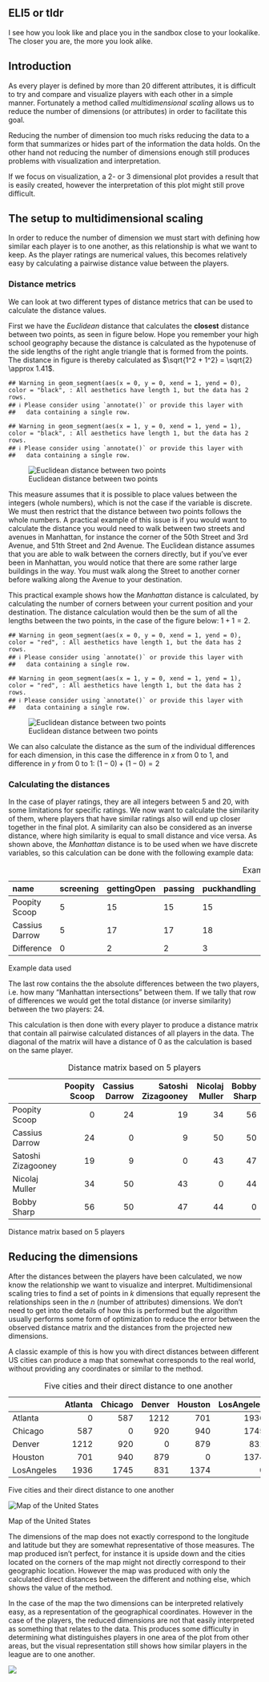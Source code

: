 ## ELI5 or tldr

I see how you look like and place you in the sandbox close to your
lookalike. The closer you are, the more you look alike.

## Introduction

As every player is defined by more than 20 different attributes, it is
difficult to try and compare and visualize players with each other in a
simple manner. Fortunately a method called *multidimensional scaling*
allows us to reduce the number of dimensions (or attributes) in order to
facilitate this goal.

Reducing the number of dimension too much risks reducing the data to a
form that summarizes or hides part of the information the data holds. On
the other hand not reducing the number of dimensions enough still
produces problems with visualization and interpretation.

If we focus on visualization, a 2- or 3 dimensional plot provides a
result that is easily created, however the interpretation of this plot
might still prove difficult.

## The setup to multidimensional scaling

In order to reduce the number of dimension we must start with defining
how similar each player is to one another, as this relationship is what
we want to keep. As the player ratings are numerical values, this
becomes relatively easy by calculating a pairwise distance value between
the players.

### Distance metrics

We can look at two different types of distance metrics that can be used
to calculate the distance values.

First we have the *Euclidean* distance that calculates the **closest**
distance between two points, as seen in figure below. Hope you remember
your high school geography because the distance is calculated as the
hypotenuse of the side lengths of the right angle triangle that is
formed from the points. The distance in figure is thereby calculated as
$\sqrt{1^2 + 1^2} = \sqrt{2} \approx 1.41$.

    ## Warning in geom_segment(aes(x = 0, y = 0, xend = 1, yend = 0), color = "black", : All aesthetics have length 1, but the data has 2 rows.
    ## ℹ Please consider using `annotate()` or provide this layer with
    ##   data containing a single row.

    ## Warning in geom_segment(aes(x = 1, y = 0, xend = 1, yend = 1), color = "black", : All aesthetics have length 1, but the data has 2 rows.
    ## ℹ Please consider using `annotate()` or provide this layer with
    ##   data containing a single row.

<figure>
<img
src="D:/GitHubs/shl_API/SHL-Analytics/app-documents/mdExplanation_files/figure-markdown_strict/euclidean-1.png"
alt="Euclidean distance between two points" />
<figcaption aria-hidden="true">Euclidean distance between two
points</figcaption>
</figure>

This measure assumes that it is possible to place values between the
integers (whole numbers), which is not the case if the variable is
discrete. We must then restrict that the distance between two points
follows the whole numbers. A practical example of this issue is if you
would want to calculate the distance you would need to walk between two
streets and avenues in Manhattan, for instance the corner of the 50th
Street and 3rd Avenue, and 51th Street and 2nd Avenue. The Euclidean
distance assumes that you are able to walk between the corners directly,
but if you’ve ever been in Manhattan, you would notice that there are
some rather large buildings in the way. You must walk along the Street
to another corner before walking along the Avenue to your destination.

<!-- ```{r, message=FALSE} -->
<!-- ggmap(get_stamenmap(bbox = c(-73.971,40.7530,-73.965,40.759), zoom = 15, messaging = FALSE)) + -->
<!--   theme_bw() -->
<!-- ``` -->

This practical example shows how the *Manhattan* distance is calculated,
by calculating the number of corners between your current position and
your destination. The distance calculation would then be the sum of all
the lengths between the two points, in the case of the figure below:
1 + 1 = 2.

    ## Warning in geom_segment(aes(x = 0, y = 0, xend = 1, yend = 0), color = "red", : All aesthetics have length 1, but the data has 2 rows.
    ## ℹ Please consider using `annotate()` or provide this layer with
    ##   data containing a single row.

    ## Warning in geom_segment(aes(x = 1, y = 0, xend = 1, yend = 1), color = "red", : All aesthetics have length 1, but the data has 2 rows.
    ## ℹ Please consider using `annotate()` or provide this layer with
    ##   data containing a single row.

<figure>
<img
src="D:/GitHubs/shl_API/SHL-Analytics/app-documents/mdExplanation_files/figure-markdown_strict/manhattan-1.png"
alt="Euclidean distance between two points" />
<figcaption aria-hidden="true">Euclidean distance between two
points</figcaption>
</figure>

We can also calculate the distance as the sum of the individual
differences for each dimension, in this case the difference in *x* from
0 to 1, and difference in *y* from 0 to 1: (1 − 0) + (1 − 0) = 2

### Calculating the distances

In the case of player ratings, they are all integers between 5 and 20,
with some limitations for specific ratings. We now want to calculate the
similarity of them, where players that have similar ratings also will
end up closer together in the final plot. A similarity can also be
considered as an inverse distance, where high similarity is equal to
small distance and vice versa. As shown above, the *Manhattan* distance
is to be used when we have discrete variables, so this calculation can
be done with the following example data:

<table>
<caption>Example data used</caption>
<colgroup>
<col style="width: 12%" />
<col style="width: 8%" />
<col style="width: 10%" />
<col style="width: 6%" />
<col style="width: 10%" />
<col style="width: 14%" />
<col style="width: 11%" />
<col style="width: 11%" />
<col style="width: 7%" />
<col style="width: 6%" />
</colgroup>
<thead>
<tr class="header">
<th style="text-align: left;">name</th>
<th style="text-align: left;">screening</th>
<th style="text-align: left;">gettingOpen</th>
<th style="text-align: left;">passing</th>
<th style="text-align: left;">puckhandling</th>
<th style="text-align: left;">shootingAccuracy</th>
<th style="text-align: left;">shootingRange</th>
<th style="text-align: left;">offensiveRead</th>
<th style="text-align: left;">checking</th>
<th style="text-align: left;">hitting</th>
</tr>
</thead>
<tbody>
<tr class="odd">
<td style="text-align: left;">Poopity Scoop</td>
<td style="text-align: left;">5</td>
<td style="text-align: left;">15</td>
<td style="text-align: left;">15</td>
<td style="text-align: left;">15</td>
<td style="text-align: left;">11</td>
<td style="text-align: left;">15</td>
<td style="text-align: left;">15</td>
<td style="text-align: left;">15</td>
<td style="text-align: left;">14</td>
</tr>
<tr class="even">
<td style="text-align: left;">Cassius Darrow</td>
<td style="text-align: left;">5</td>
<td style="text-align: left;">17</td>
<td style="text-align: left;">17</td>
<td style="text-align: left;">18</td>
<td style="text-align: left;">12</td>
<td style="text-align: left;">15</td>
<td style="text-align: left;">17</td>
<td style="text-align: left;">18</td>
<td style="text-align: left;">13</td>
</tr>
<tr class="odd">
<td style="text-align: left;">Difference</td>
<td style="text-align: left;">0</td>
<td style="text-align: left;">2</td>
<td style="text-align: left;">2</td>
<td style="text-align: left;">3</td>
<td style="text-align: left;">1</td>
<td style="text-align: left;">0</td>
<td style="text-align: left;">2</td>
<td style="text-align: left;">3</td>
<td style="text-align: left;">1</td>
</tr>
</tbody>
</table>

Example data used

The last row contains the the absolute differences between the two
players, i.e. how many “Manhattan intersections” between them. If we
tally that row of differences we would get the total distance (or
inverse similarity) between the two players: 24.

This calculation is then done with every player to produce a distance
matrix that contain all pairwise calculated distances of all players in
the data. The diagonal of the matrix will have a distance of 0 as the
calculation is based on the same player.

<table>
<caption>Distance matrix based on 5 players</caption>
<colgroup>
<col style="width: 20%" />
<col style="width: 14%" />
<col style="width: 15%" />
<col style="width: 20%" />
<col style="width: 15%" />
<col style="width: 12%" />
</colgroup>
<thead>
<tr class="header">
<th style="text-align: left;"></th>
<th style="text-align: right;">Poopity Scoop</th>
<th style="text-align: right;">Cassius Darrow</th>
<th style="text-align: right;">Satoshi Zizagooney</th>
<th style="text-align: right;">Nicolaj Muller</th>
<th style="text-align: right;">Bobby Sharp</th>
</tr>
</thead>
<tbody>
<tr class="odd">
<td style="text-align: left;">Poopity Scoop</td>
<td style="text-align: right;">0</td>
<td style="text-align: right;">24</td>
<td style="text-align: right;">19</td>
<td style="text-align: right;">34</td>
<td style="text-align: right;">56</td>
</tr>
<tr class="even">
<td style="text-align: left;">Cassius Darrow</td>
<td style="text-align: right;">24</td>
<td style="text-align: right;">0</td>
<td style="text-align: right;">9</td>
<td style="text-align: right;">50</td>
<td style="text-align: right;">50</td>
</tr>
<tr class="odd">
<td style="text-align: left;">Satoshi Zizagooney</td>
<td style="text-align: right;">19</td>
<td style="text-align: right;">9</td>
<td style="text-align: right;">0</td>
<td style="text-align: right;">43</td>
<td style="text-align: right;">47</td>
</tr>
<tr class="even">
<td style="text-align: left;">Nicolaj Muller</td>
<td style="text-align: right;">34</td>
<td style="text-align: right;">50</td>
<td style="text-align: right;">43</td>
<td style="text-align: right;">0</td>
<td style="text-align: right;">44</td>
</tr>
<tr class="odd">
<td style="text-align: left;">Bobby Sharp</td>
<td style="text-align: right;">56</td>
<td style="text-align: right;">50</td>
<td style="text-align: right;">47</td>
<td style="text-align: right;">44</td>
<td style="text-align: right;">0</td>
</tr>
</tbody>
</table>

Distance matrix based on 5 players

## Reducing the dimensions

After the distances between the players have been calculated, we now
know the relationship we want to visualize and interpret.
Multidimensional scaling tries to find a set of points in *k* dimensions
that equally represent the relationships seen in the *n* (number of
attributes) dimensions. We don’t need to get into the details of how
this is performed but the algorithm usually performs some form of
optimization to reduce the error between the observed distance matrix
and the distances from the projected new dimensions.

A classic example of this is how you with direct distances between
different US cities can produce a map that somewhat corresponds to the
real world, without providing any coordinates or similar to the method.

<table>
<caption>Five cities and their direct distance to one another</caption>
<thead>
<tr class="header">
<th style="text-align: left;"></th>
<th style="text-align: right;">Atlanta</th>
<th style="text-align: right;">Chicago</th>
<th style="text-align: right;">Denver</th>
<th style="text-align: right;">Houston</th>
<th style="text-align: right;">LosAngeles</th>
</tr>
</thead>
<tbody>
<tr class="odd">
<td style="text-align: left;">Atlanta</td>
<td style="text-align: right;">0</td>
<td style="text-align: right;">587</td>
<td style="text-align: right;">1212</td>
<td style="text-align: right;">701</td>
<td style="text-align: right;">1936</td>
</tr>
<tr class="even">
<td style="text-align: left;">Chicago</td>
<td style="text-align: right;">587</td>
<td style="text-align: right;">0</td>
<td style="text-align: right;">920</td>
<td style="text-align: right;">940</td>
<td style="text-align: right;">1745</td>
</tr>
<tr class="odd">
<td style="text-align: left;">Denver</td>
<td style="text-align: right;">1212</td>
<td style="text-align: right;">920</td>
<td style="text-align: right;">0</td>
<td style="text-align: right;">879</td>
<td style="text-align: right;">831</td>
</tr>
<tr class="even">
<td style="text-align: left;">Houston</td>
<td style="text-align: right;">701</td>
<td style="text-align: right;">940</td>
<td style="text-align: right;">879</td>
<td style="text-align: right;">0</td>
<td style="text-align: right;">1374</td>
</tr>
<tr class="odd">
<td style="text-align: left;">LosAngeles</td>
<td style="text-align: right;">1936</td>
<td style="text-align: right;">1745</td>
<td style="text-align: right;">831</td>
<td style="text-align: right;">1374</td>
<td style="text-align: right;">0</td>
</tr>
</tbody>
</table>

Five cities and their direct distance to one another

<img src="D:/GitHubs/shl_API/SHL-Analytics/app-documents/mdExplanation_files/figure-markdown_strict/unnamed-chunk-3-1.png" alt="Map of the United States"  />
<p class="caption">
Map of the United States
</p>

The dimensions of the map does not exactly correspond to the longitude
and latitude but they are somewhat representative of those measures. The
map produced isn’t perfect, for instance it is upside down and the
cities located on the corners of the map might not directly correspond
to their geographic location. However the map was produced with only the
calculated direct distances between the different and nothing else,
which shows the value of the method.

In the case of the map the two dimensions can be interpreted relatively
easy, as a representation of the geographical coordinates. However in
the case of the players, the reduced dimensions are not that easily
interpreted as something that relates to the data. This produces some
difficulty in determining what distinguishes players in one area of the
plot from other areas, but the visual representation still shows how
similar players in the league are to one another.

<img src="D:/GitHubs/shl_API/SHL-Analytics/app-documents/mdExplanation_files/figure-markdown_strict/unnamed-chunk-4-1.png" style="display: block; margin: auto;" />
